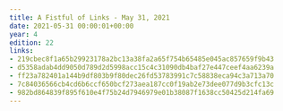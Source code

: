 ```yaml
---
title: A Fistful of Links - May 31, 2021
date: 2021-05-31 00:00:01+00:00
year: 4
edition: 22
links:
- 219cbec8f1a65b29923178a2bc13a38fa2a65f754b65485e045ac857659f9b43
- d5358adab4dd9050d789d2d5998acc15c4c31090db4baf27e447ceef4aa6239a
- ff23a782401a144b9df803b9f80dec26fd53783991c7c58838eca94c3a713a70
- 7c84036566cb4cd6b6ccf650bcf273aea187cc0f19ab2e73dee077d9b3cfc13c
- 982bd864839f895f610e4f75b24d7946979e01b38087f1638cc50425d214fa69
---
```

